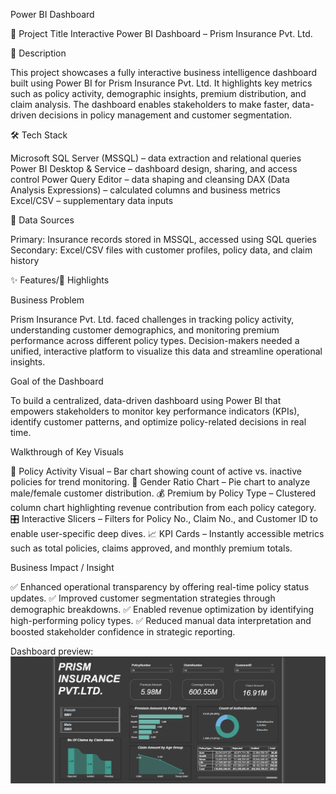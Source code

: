 Power BI Dashboard

📌 Project Title
Interactive Power BI Dashboard – Prism Insurance Pvt. Ltd.

📝 Description

This project showcases a fully interactive business intelligence dashboard built using Power BI for Prism Insurance Pvt. Ltd. It highlights key metrics such as policy activity, demographic insights, premium distribution, and claim analysis. The dashboard enables stakeholders to make faster, data-driven decisions in policy management and customer segmentation.

🛠️ Tech Stack

Microsoft SQL Server (MSSQL) – data extraction and relational queries
Power BI Desktop & Service – dashboard design, sharing, and access control
Power Query Editor – data shaping and cleansing
DAX (Data Analysis Expressions) – calculated columns and business metrics
Excel/CSV – supplementary data inputs

📂 Data Sources

Primary: Insurance records stored in MSSQL, accessed using SQL queries
Secondary: Excel/CSV files with customer profiles, policy data, and claim history

✨ Features/🌟 Highlights

Business Problem

Prism Insurance Pvt. Ltd. faced challenges in tracking policy activity, understanding customer demographics, and monitoring premium performance across different policy types. Decision-makers needed a unified, interactive platform to visualize this data and streamline operational insights.

 Goal of the Dashboard
 
To build a centralized, data-driven dashboard using Power BI that empowers stakeholders to monitor key performance indicators (KPIs), identify customer patterns, and optimize policy-related decisions in real time.

Walkthrough of Key Visuals

📌 Policy Activity Visual – Bar chart showing count of active vs. inactive policies for trend monitoring.
👥 Gender Ratio Chart – Pie chart to analyze male/female customer distribution.
💰 Premium by Policy Type – Clustered column chart highlighting revenue contribution from each policy category.
🎛️ Interactive Slicers – Filters for Policy No., Claim No., and Customer ID to enable user-specific deep dives.
📈 KPI Cards – Instantly accessible metrics such as total policies, claims approved, and monthly premium totals.

 Business Impact / Insight
 
✅ Enhanced operational transparency by offering real-time policy status updates.
✅ Improved customer segmentation strategies through demographic breakdowns.
✅ Enabled revenue optimization by identifying high-performing policy types.
✅ Reduced manual data interpretation and boosted stakeholder confidence in strategic reporting.

Dashboard preview: 
 ![Image Alt](https://github.com/srilekhya25/Power-BI/blob/main/prism%20insurance%20pvt%20ltd.PNG)
